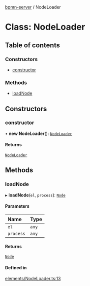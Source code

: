 [bpmn-server](../API.md) / NodeLoader

# Class: NodeLoader

## Table of contents

### Constructors

- [constructor](NodeLoader.md#constructor)

### Methods

- [loadNode](NodeLoader.md#loadnode)

## Constructors

### constructor

• **new NodeLoader**(): [`NodeLoader`](NodeLoader.md)

#### Returns

[`NodeLoader`](NodeLoader.md)

## Methods

### loadNode

▸ **loadNode**(`el`, `process`): [`Node`](Node.md)

#### Parameters

| Name | Type |
| :------ | :------ |
| `el` | `any` |
| `process` | `any` |

#### Returns

[`Node`](Node.md)

#### Defined in

[elements/NodeLoader.ts:13](https://github.com/bpmnServer/bpmn-server/blob/637b6d1/src/elements/NodeLoader.ts#L13)
